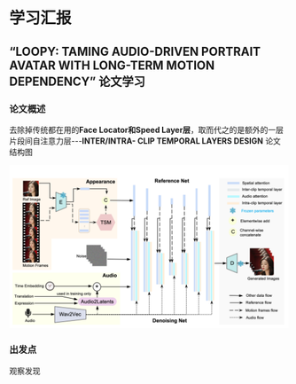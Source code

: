 # 学习汇报
## “LOOPY: TAMING AUDIO-DRIVEN PORTRAIT AVATAR WITH LONG-TERM MOTION DEPENDENCY” 论文学习
### 论文概述
去除掉传统都在用的**Face Locator和Speed Layer层**，取而代之的是额外的一层片段间自注意力层---**INTER/INTRA- CLIP TEMPORAL LAYERS DESIGN**
论文结构图

![](/imgs/2024-11-25/2SIbvTbFGrD9TxZ2.png)
### 出发点
观察发现

<!--stackedit_data:
eyJoaXN0b3J5IjpbMTI4NzEwNjczOSwtNzY5NDkxMDAzLDU5MT
IxMTY5Ml19
-->